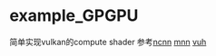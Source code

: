 # example_GPGPU 
简单实现vulkan的compute shader
参考[ncnn](https://github.com/Tencent/ncnn)
    [mnn](https://github.com/alibaba/MNN)
     [vuh](https://github.com/Glavnokoman/vuh)

